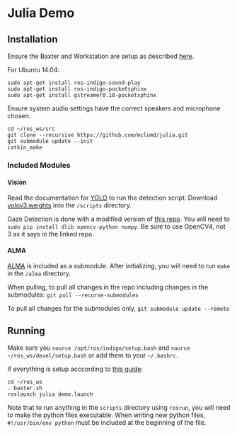 # Julia Demo

## Installation
Ensure the Baxter and Workstation are setup as described [here](http://sdk.rethinkrobotics.com/wiki/Workstation_Setup).

For Ubuntu 14.04:
```
sudo apt-get install ros-indigo-sound-play
sudo apt-get install ros-indigo-pocketsphinx
sudo apt-get install gstreamer0.10-pocketsphinx
```
Ensure system audio settings have the correct speakers and microphone chosen.

```
cd ~/ros_ws/src
git clone --recursive https://github.com/mclumd/julia.git
git submodule update --init
catkin_make
```


### Included Modules

#### Vision
Read the documentation for [YOLO](https://github.com/mclumd/yolo) to run the detection script.
Download [yolov3.weights](https://pjreddie.com/media/files/yolov3.weights) into the `/scripts` directory.

Gaze Detection is done with a modified version of [this repo](https://github.com/antoinelame/GazeTracking). You will need to `sudo pip install dlib opencv-python numpy`. Be sure to use OpenCV4, not 3 as it says in the linked repo.

#### ALMA
[ALMA](https://github.com/mclumd/alma-2.0) is included as a submodule. After initializing, you will need to run `make` in the `/alma` directory.

When pulling, to pull all changes in the repo including changes in the submodules:
`git pull --recurse-submodules`

To pull all changes for the submodules only,
`git submodule update --remote`


## Running
Make sure you `source /opt/ros/indigo/setup.bash` and `source ~/ros_ws/devel/setup.bash` or add them to your `~/.bashrc`.

If everything is setup acccording to [this guide](http://sdk.rethinkrobotics.com/wiki/Workstation_Setup):

```
cd ~/ros_ws
. baxter.sh
roslaunch julia demo.launch
```
Note that to run anything in the `scripts` directory using `rosrun`, you will need to make the python files executable.
When writing new python files, `#!/usr/bin/env python` must be included at the beginning of the file.
